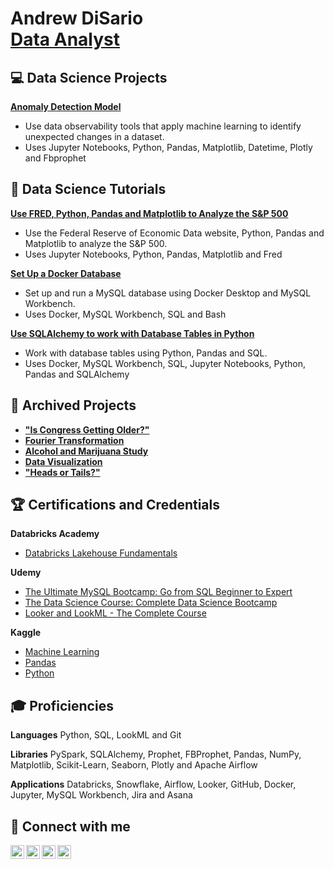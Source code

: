 <h1>Andrew DiSario <br/>
<a href="https://www.linkedin.com/in/andrew-disario/">Data Analyst</a>

<h2>💻 Data Science Projects </h2>

<b>[Anomaly Detection Model](https://github.com/andrew-disario/sp-500)</b>
- Use data observability tools that apply machine learning to identify unexpected changes in a dataset.
- Uses Jupyter Notebooks, Python, Pandas, Matplotlib, Datetime, Plotly and Fbprophet

<h2>🏫 Data Science Tutorials </h2>

<b>[Use FRED, Python, Pandas and Matplotlib to Analyze the S&P 500](https://github.com/andrew-disario/sp-500)</b>
- Use the Federal Reserve of Economic Data website, Python, Pandas and Matplotlib to analyze the S&P 500.
- Uses Jupyter Notebooks, Python, Pandas, Matplotlib and Fred

<b>[Set Up a Docker Database](https://github.com/andrew-disario/docker-database)</b>
- Set up and run a MySQL database using Docker Desktop and MySQL Workbench.
- Uses Docker, MySQL Workbench, SQL and Bash

<b>[Use SQLAlchemy to work with Database Tables in Python](https://github.com/andrew-disario/sql-with-python)</b> 
- Work with database tables using Python, Pandas and SQL.
- Uses Docker, MySQL Workbench, SQL, Jupyter Notebooks, Python, Pandas and SQLAlchemy

<h2>📁 Archived Projects </h2>

- <b>["Is Congress Getting Older?"](https://github.com/andrew-disario/is-congress-getting-older)</b>  
- <b>[Fourier Transformation](https://github.com/andrew-disario/fourier-transformation)</b>  
- <b>[Alcohol and Marijuana Study](https://github.com/andrew-disario/alcohol-and-marijuana-study)</b>  
- <b>[Data Visualization](https://github.com/andrew-disario/data-visualization)</b>  
- <b>["Heads or Tails?"](https://github.com/andrew-disario/heads-or-tails)</b>  



<h2>🏆 Certifications and Credentials </h2>

<b> Databricks Academy </b>
- [Databricks Lakehouse Fundamentals](https://credentials.databricks.com/e222513d-37e7-47f3-af43-9b12641fdea7)

<b> Udemy </b>
- [The Ultimate MySQL Bootcamp: Go from SQL Beginner to Expert](https://www.udemy.com/certificate/UC-3a42f5f2-3b30-47dc-a05a-efee049712af/)
- [The Data Science Course: Complete Data Science Bootcamp](https://www.udemy.com/certificate/UC-a9623e85-b4af-4fde-addf-98dfe062ee55/)
- [Looker and LookML - The Complete Course](https://www.udemy.com/certificate/UC-0190f1b7-1a93-4fba-82c7-6e48a5a227b2/)

<b> Kaggle </b>
- [Machine Learning](https://www.kaggle.com/learn/certification/drewdisario/intro-to-machine-learning)
- [Pandas](https://www.kaggle.com/learn/certification/drewdisario/pandas)
- [Python](https://www.kaggle.com/learn/certification/drewdisario/python)
  


<h2>🎓 Proficiencies </h2>

**Languages** Python, SQL, LookML and Git

**Libraries** PySpark, SQLAlchemy, Prophet, FBProphet, Pandas, NumPy, Matplotlib, Scikit-Learn, Seaborn, Plotly and Apache Airflow

**Applications** Databricks, Snowflake, Airflow, Looker, GitHub, Docker, Jupyter, MySQL Workbench, Jira and Asana
 


<h2>📱 Connect with me </h2>

[<img align="left" alt="Andrew DiSario | Email" width="22px" src="https://cdn.jsdelivr.net/npm/simple-icons@3.13.0/icons/gmail.svg" />][gmail]
[<img align="left" alt="Andrew DiSario | LinkedIn" width="22px" src="https://cdn.jsdelivr.net/npm/simple-icons@v3/icons/linkedin.svg" />][linkedin]
[<img align="left" alt="Andrew DiSario | Instagram" width="22px" src="https://cdn.jsdelivr.net/npm/simple-icons@v3/icons/instagram.svg" />][instagram]
[<img align="left" alt="Andrew DiSario | Discord" width="22px" src="https://cdn.jsdelivr.net/npm/simple-icons@3.13.0/icons/discord.svg" />][discord]

[gmail]: mailto:awd5143@gmail.com
[linkedin]: https://www.linkedin.com/in/andrew-disario/
[instagram]: https://www.instagram.com/drewdisario/
[discord]: https://discord.gg/FTMHHYZc

<!--
**joshmadakor1/joshmadakor1** is a ✨ _special_ ✨ repository because its `README.md` (this file) appears on your GitHub profile.

Here are some ideas to get you started:

- 🔭 I’m currently working on ...
- 🌱 I’m currently learning ...
- 👯 I’m looking to collaborate on ...
- 🤔 I’m looking for help with ...
- 💬 Ask me about ...
- 📫 How to reach me: ...
- 😄 Pronouns: ...
- ⚡ Fun fact: ...
-->
